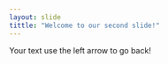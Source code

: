 ```yaml
---
layout: slide
tittle: "Welcome to our second slide!"
---
```

Your text
use the left arrow to go back!
